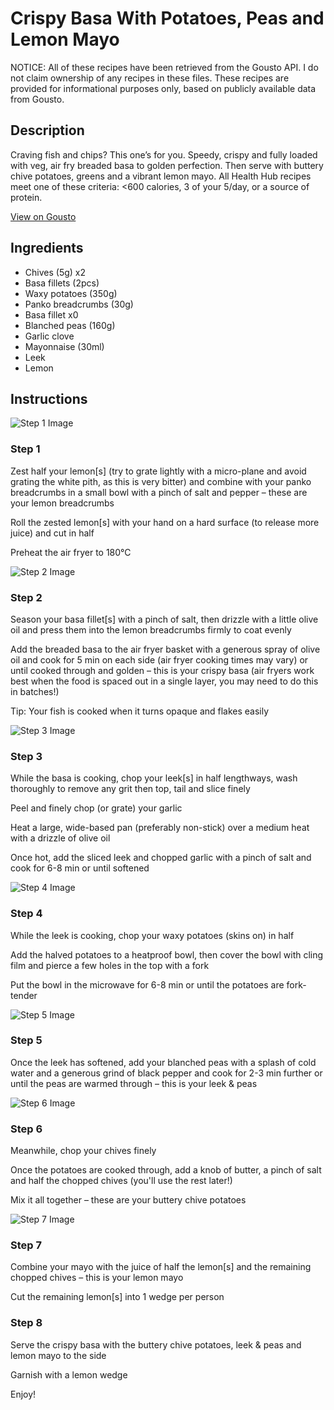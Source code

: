 # Crispy Basa With Potatoes, Peas and Lemon Mayo

NOTICE: All of these recipes have been retrieved from the Gousto API. I do not claim ownership of any recipes in these files. These recipes are provided for informational purposes only, based on publicly available data from Gousto.

## Description

Craving fish and chips? This one’s for you. Speedy, crispy and fully loaded with veg, air fry breaded basa to golden perfection. Then serve with buttery chive potatoes, greens and a vibrant lemon mayo. All Health Hub recipes meet one of these criteria: <600 calories, 3 of your 5/day, or a source of protein.

[View on Gousto](https://www.gousto.co.uk/recipes/cookbook/crispy-basa-with-potatoes-peas-and-lemon-mayo)

## Ingredients

- Chives (5g) x2
- Basa fillets (2pcs)
- Waxy potatoes (350g)
- Panko breadcrumbs (30g)
- Basa fillet x0
- Blanched peas (160g)
- Garlic clove
- Mayonnaise (30ml)
- Leek
- Lemon

## Instructions

![Step 1 Image](https://production-media.gousto.co.uk/cms/recipe-step-image/Step-1-1675253443301-x200.jpg)

### Step 1

Zest half your<span class="text-danger"> </span>lemon[s] (try to grate lightly with a micro-plane and avoid grating the white pith, as this is very bitter) and combine with your panko breadcrumbs in a small bowl with a pinch of salt and pepper – these are your lemon breadcrumbs

Roll the zested lemon[s]<span class="text-danger"> </span>with your hand on a hard surface (to release more juice) and cut in half

Preheat the air fryer to 180°C

![Step 2 Image](https://production-media.gousto.co.uk/cms/recipe-step-image/Step-2-1675253447043-x200.jpg)

### Step 2

Season your basa fillet[s] with a pinch of salt, then drizzle with a little olive oil and press them into the lemon breadcrumbs firmly to coat evenly

Add the breaded basa to the air fryer basket with a generous spray of olive oil and cook for 5 min on each side (air fryer cooking times may vary) or until cooked through and golden – this is your crispy basa (air fryers work best when the food is spaced out in a single layer, you may need to do this in batches!)

Tip: Your fish is cooked when it turns opaque and flakes easily

![Step 3 Image](https://production-media.gousto.co.uk/cms/recipe-step-image/Step-3-1675253450086-x200.jpg)

### Step 3

While the basa is cooking, chop your leek[s] in half lengthways, wash thoroughly to remove any grit then top, tail and slice finely

Peel and finely chop (or grate) your garlic

Heat a large, wide-based pan (preferably non-stick) over a medium heat with a drizzle of olive oil

Once hot, add the sliced leek and chopped garlic with a pinch of salt and cook for 6-8 min or until softened

![Step 4 Image](https://production-media.gousto.co.uk/cms/recipe-step-image/Step-4-1675253453525-x200.jpg)

### Step 4

While the leek is cooking, chop your waxy potatoes (skins on) in half

Add the halved potatoes to a heatproof bowl, then cover the bowl with cling film and pierce a few holes in the top with a fork

Put the bowl in the microwave for 6-8 min or until the potatoes are fork-tender

![Step 5 Image](https://production-media.gousto.co.uk/cms/recipe-step-image/Step-5-1675253458067-x200.jpg)

### Step 5

Once the leek has softened, add your blanched peas with a splash of cold water and a generous grind of black pepper and cook for 2-3 min further or until the peas are warmed through – this is your leek & peas

![Step 6 Image](https://production-media.gousto.co.uk/cms/recipe-step-image/Step-6-1675253463874-x200.jpg)

### Step 6

Meanwhile, chop your chives finely

Once the potatoes are cooked through, add a knob of butter, a pinch of salt and half the chopped chives (you'll use the rest later!)

Mix it all together – these are your buttery chive potatoes

![Step 7 Image](https://production-media.gousto.co.uk/cms/recipe-step-image/Step-7-1675253467781-x200.jpg)

### Step 7

Combine your mayo with the juice of half the lemon[s] and the remaining chopped chives – this is your lemon mayo

Cut the remaining lemon[s] into 1 wedge per person

### Step 8

Serve the crispy basa with the buttery chive potatoes, leek & peas and lemon mayo to the side

Garnish with a lemon wedge

Enjoy!

